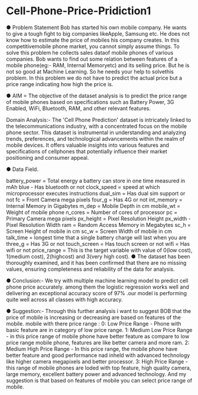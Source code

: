 # Cell-Phone-Price-Pridiction1
● Problem Statement
Bob has started his own mobile company. He wants to give a tough fight to big companies likeApple, Samsung etc. He does not know how to estimate the price of mobiles his company creates. In this competitivemobile phone market, you cannot simply assume things. To solve this problem he collects sales dataof mobile phones of various companies. Bob wants to find out some relation between features of a mobile phone(eg:- RAM, Internal Memoryetc) and its selling price. But he is not so good at Machine Learning. So he needs your help to solvethis problem. In this problem we do not have to predict the actual price but a price range indicating how high the price is.

● AIM =  The objective of the dataset analysis is to predict the price range of mobile phones based on specifications such as Battery Power, 3G Enabled, WiFi, Bluetooth, RAM, and other relevant features.

Domain Analysis:-
 The 'Cell Phone Prediction' dataset is intricately linked to the telecommunications industry, with a concentrated focus on the mobile phone sector. This dataset is instrumental in understanding and analyzing trends, preferences, and technological advancements within the realm of mobile devices. It offers valuable insights into various features and specifications of cellphones that potentially influence their market positioning and consumer appeal.

● Data Field.

battery_power = Total energy a battery can store in one time measured in mAh
blue - Has bluetooth or not
clock_speed = speed at which microprocessor executes instructions
dual_sim = Has dual sim support or not
fc = Front Camera mega pixels
four_g = Has 4G or not
int_memory = Internal Memory in Gigabytes
m_dep = Mobile Depth in cm
mobile_wt = Weight of mobile phone
n_cores = Number of cores of processor
pc = Primary Camera mega pixels
px_height = Pixel Resolution Height
px_width - Pixel Resolution Width
ram = Random Access Memory in Megabytes
sc_h = Screen Height of mobile in cm
sc_w = Screen Width of mobile in cm
talk_time = longest time that a single battery charge will last when you are
three_g = Has 3G or not
touch_screen = Has touch screen or not
wifi = Has wifi or not
price_range = This is the target variable with value of 0(low cost), 1(medium cost), 2(highcost) and 3(very high cost).
● The dataset has been thoroughly examined, and it has been confirmed that there are no missing values, ensuring completeness and reliability of the data for analysis.

● Conclusion:-
We try with multiple machine learning model to predict cell phone price accurately. among them the logistic regression works well and delivering an exceptional accuracy score of 97% .our model is performing quite well across all classes with high accuracy.

● Suggestion:-
Through this further analysis i want to suggest BOB that the price of mobile is increasing or decreasing are based on features of the mobile.
mobile with there price range :
0: Low Price Range - Phone with basic feature are in category of low price range.
1: Medium Low Price Range - in this price range of mobile phone have better feature as compare to low price range mobile phone, features are like better camera and more ram.
2: Medium High Price Range - In this price range, the mobile phone have better feature and good performance nad inheld with advanced technology like higher camera megapixels and better processor.
3: High Price Range - this range of mobile phones are loded with top feature, high quality camera, large memory, excellent battery power and advanced technology.
And my suggestion is that based on features of mobile you can select price range of mobile.
